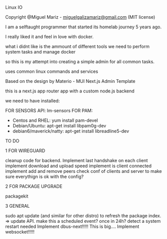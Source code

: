 Linux IO

Copyright @Miguel Mariz - miguelgalizamariz@gmail.com (MIT license)

I am a selftaught programmer that started its homelab journey 5 years ago.

I really liked it and feel in love with docker.

what i didnt like is the ammount of different tools we need to perform system tasks and manage docker

so this is my attempt into creating a simple admin for all common tasks.

uses common linux commands and services

Based on the design by Materio - MUI Next.js Admin Template

this is a next.js app router app with a custom node.js backend

we need to have installed:

FOR SENSORS API: lm-sensors
FOR PAM:

- Centos and RHEL: yum install pam-devel
- Debian/Ubuntu: apt-get install libpam0g-dev
- debian6/maverick/natty: apt-get install libreadline5-dev


TO DO

1 FOR WIREGUARD

cleanup code for backend.
Implement last handshake on each client
implement download and upload speed
implement is client connected
implement add and remove peers
check conf of clients and server to make sure everythign is ok with the config?

2 FOR PACKAGE UPGRADE

packagekit

3 GENERAL

sudo apt update (and similar for other distro) to refresh the package index. => update API. make this a scheduled event? once in 24h?
detect a system restart needed
Implement dbus-next!!!!! This is big....
Implement websocket!!!!!
